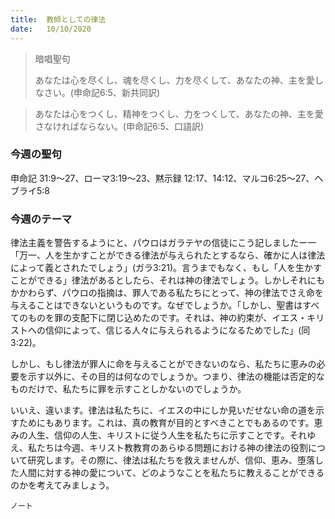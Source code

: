 ```yaml
---
title:  教師としての律法
date:   10/10/2020
---
```


> <p>暗唱聖句</p>
> あなたは心を尽くし、魂を尽くし、力を尽くして、あなたの神、主を愛しなさい。(申命記6:5、新共同訳)

> <p></p>
> あなたは心をつくし、精神をつくし、力をつくして、あなたの神、主を愛さなければならない。(申命記6:5、口語訳)

### 今週の聖句
申命記 31:9〜27、ローマ3:19〜23、黙示録 12:17、14:12、マルコ6:25～27、ヘブライ5:8

### 今週のテーマ
律法主義を警告するようにと、パウロはガラテヤの信徒にこう記しましたー一「万一、人を生かすことができる律法が与えられたとするなら、確かに人は律法によって義とされたでしょう」(ガラ3:21)。言うまでもなく、もし「人を生かすことができる」律法があるとしたら、それは神の律法でしょう。しかしそれにもかかわらず、パウロの指摘は、罪人である私たちにとって、神の律法でさえ命を与えることはできないというものです。なぜでしょうか。「しかし、聖書はすべてのものを罪の支配下に閉じ込めたのです。それは、神の約束が、イエス・キリストへの信仰によって、信じる人々に与えられるようになるためでした」(同3:22)。

しかし、もし律法が罪人に命を与えることができないのなら、私たちに恵みの必要を示す以外に、その目的は何なのでしょうか。つまり、律法の機能は否定的なものだけで、私たちに罪を示すことしかないのでしょうか。

いいえ、違います。律法は私たちに、イエスの中にしか見いだせない命の道を示すためにもあります。これは、真の教育が目的とすべきことでもあるのです。恵みの人生、信仰の人生、キリストに従う人生を私たちに示すことです。それゆえ、私たちは今週、キリスト教教育のあらゆる問題における神の律法の役割について研究します。その際に、律法は私たちを救えませんが、信仰、恵み、堕落した人間に対する神の愛について、どのようなことを私たちに教えることができるのかを考えてみましょう。


`ノート`
